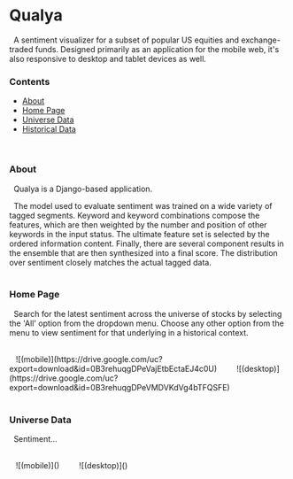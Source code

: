Qualya
======
&nbsp; A sentiment visualizer for a subset of popular US equities and exchange-traded funds. Designed primarily as an application for the mobile web, it's also responsive to desktop and tablet devices as well.
<br>

### Contents
- [About](#about)
- [Home Page](#home-page)
- [Universe Data](#universe-data)
- [Historical Data](#historical-data)
<br>

### <a name="about"></a>About
&nbsp; Qualya is a Django-based application.

&nbsp; The model used to evaluate sentiment was trained on a wide variety of tagged segments. Keyword and keyword combinations compose the features, which are then weighted by the number and position of other keywords in the input status. The ultimate feature set is selected by the ordered information content. Finally, there are several component results in the ensemble that are then synthesized into a final score. The distribution over sentiment closely matches the actual tagged data.
<br><br>

### <a name="home-page"></a>Home Page
&nbsp; Search for the latest sentiment across the universe of stocks by selecting the 'All' option from the dropdown menu. Choose any other option from the menu to view sentiment for that underlying in a historical context.

<br>
&nbsp;&nbsp; ![(mobile)](https://drive.google.com/uc?export=download&id=0B3rehuqgDPeVajEtbEctaEJ4c0U)
&nbsp;&nbsp;&nbsp;&nbsp;&nbsp;&nbsp;&nbsp; ![(desktop)](https://drive.google.com/uc?export=download&id=0B3rehuqgDPeVMDVKdVg4bTFQSFE)
<br><br>

### <a name="universe-data"></a>Universe Data
&nbsp; Sentiment...

<br>
&nbsp;&nbsp; ![(mobile)]()
&nbsp;&nbsp;&nbsp;&nbsp;&nbsp;&nbsp;&nbsp; ![(desktop)]()
<br><br>

